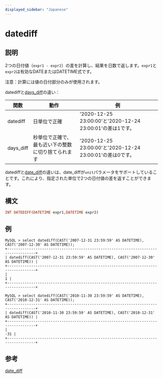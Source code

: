 ```yaml
---
displayed_sidebar: "Japanese"
---
```


# datediff

## 説明

2つの日付値（`expr1 - expr2`）の差を計算し、結果を日数で返します。`expr1`と`expr2`は有効なDATEまたはDATETIME式です。

注意：計算には値の日付部分のみが使用されます。

datediffと[days_diff](./days_diff.md)の違い：

|関数|動作|例|
|---|---|---|
|datediff|日単位で正確|'2020-12-25 23:00:00'と'2020-12-24 23:00:01'の差は1です。|
|days_diff|秒単位で正確で、最も近い下の整数に切り捨てられます|'2020-12-25 23:00:00'と'2020-12-24 23:00:01'の差は0です。|

datediffと[date_diff](./date_diff.md)の違いは、date_diffが`unit`パラメータをサポートしていることです。これにより、指定された単位で2つの日付値の差を返すことができます。

## 構文

```Haskell
INT DATEDIFF(DATETIME expr1,DATETIME expr2)
```

## 例

```Plain Text
MySQL > select datediff(CAST('2007-12-31 23:59:59' AS DATETIME), CAST('2007-12-30' AS DATETIME));
+-----------------------------------------------------------------------------------+
| datediff(CAST('2007-12-31 23:59:59' AS DATETIME), CAST('2007-12-30' AS DATETIME)) |
+-----------------------------------------------------------------------------------+
|                                                                                 1 |
+-----------------------------------------------------------------------------------+

MySQL > select datediff(CAST('2010-11-30 23:59:59' AS DATETIME), CAST('2010-12-31' AS DATETIME));
+-----------------------------------------------------------------------------------+
| datediff(CAST('2010-11-30 23:59:59' AS DATETIME), CAST('2010-12-31' AS DATETIME)) |
+-----------------------------------------------------------------------------------+
|                                                                               -31 |
+-----------------------------------------------------------------------------------+
```

## 参考

[date_diff](./date_diff.md)
